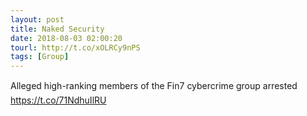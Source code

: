 ```yaml
---
layout: post
title: Naked Security
date: 2018-08-03 02:00:20
tourl: http://t.co/xOLRCy9nPS
tags: [Group]
---
```

Alleged high-ranking members of the Fin7 cybercrime group arrested https://t.co/71NdhuIlRU